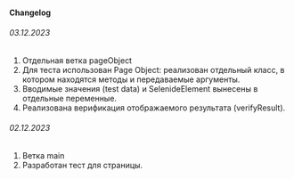 #### Changelog
###### 03.12.2023
1. Отдельная ветка pageObject
2. Для теста использован Page Object: реализован отдельный класс, в котором находятся методы и передаваемые аргументы.
3. Вводимые значения (test data) и SelenideElement вынесены в отдельные переменные.
4. Реализована верификация отображаемого результата (verifyResult).

###### 02.12.2023
1. Ветка main
2. Разработан тест для страницы.